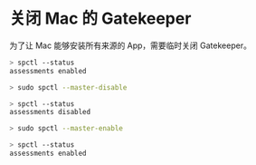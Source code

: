 # 关闭 Mac 的 Gatekeeper

为了让 Mac 能够安装所有来源的 App，需要临时关闭 Gatekeeper。

```sh
> spctl --status
assessments enabled

> sudo spctl --master-disable

> spctl --status
assessments disabled

> sudo spctl --master-enable

> spctl --status
assessments enabled
```

